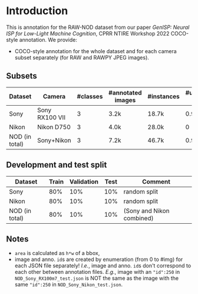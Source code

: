 # Introduction
This is annotation for the RAW-NOD dataset from our paper _GenISP: Neural ISP for Low-Light Machine Cognition_, CPRR NTIRE Workshop 2022
COCO-style annotation. We provide:
* COCO-style annotation for the whole dataset and for each camera subset separately (for RAW and RAWPY JPEG images).

## Subsets

| Dataset | Camera | #classes | #annotated images | #instances | #unannotated images |
|--- |--- |--- |--- |--- |--- |
| Sony | Sony RX100 VII | 3 | 3.2k | 18.7k | 0.9k |
| Nikon | Nikon D750 | 3 | 4.0k | 28.0k | 0 |
| NOD (in total) | Sony+Nikon | 3 | 7.2k | 46.7k | 0.9k |

## Development and test split

| Dataset | Train | Validation | Test | Comment | 
|--- |--- |--- |--- |--- |
| Sony | 80% | 10% | 10% | random split | 
| Nikon | 80% | 10% | 10% | random split |
| NOD (in total) | 80% | 10% | 10% | (Sony and Nikon combined) |


## Notes
* ```area``` is calculated as ```h*w``` of a bbox, 
* image and anno. ```id```s are created by enumeration (from 0 to #img) for each JSON file separately! _I.e._, image and anno. 
```id```s don't correspond to each other between annotation files. _E.g._, image with an ```"id":250``` in ```NOD_Sony_RX100m7_test.json``` is NOT the same as the image with the same ```"id":250``` in ```NOD_Sony_Nikon_test.json```.
